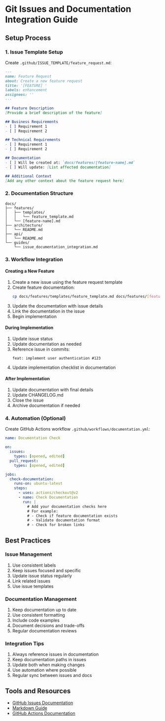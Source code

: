 # Git Issues and Documentation Integration Guide

## Setup Process

### 1. Issue Template Setup
Create `.github/ISSUE_TEMPLATE/feature_request.md`:
```markdown
---
name: Feature Request
about: Create a new feature request
title: '[FEATURE] '
labels: enhancement
assignees: ''
---

## Feature Description
[Provide a brief description of the feature]

## Business Requirements
- [ ] Requirement 1
- [ ] Requirement 2

## Technical Requirements
- [ ] Requirement 1
- [ ] Requirement 2

## Documentation
- [ ] Will be created at: `docs/features/[feature-name].md`
- [ ] Will update: [List affected documentation]

## Additional Context
[Add any other context about the feature request here]
```

### 2. Documentation Structure
```
docs/
├── features/
│   ├── templates/
│   │   └── feature_template.md
│   └── [feature-name].md
├── architecture/
│   └── README.md
├── api/
│   └── README.md
└── guides/
    └── issue_documentation_integration.md
```

### 3. Workflow Integration

#### Creating a New Feature
1. Create a new issue using the feature request template
2. Create feature documentation:
   ```bash
   cp docs/features/templates/feature_template.md docs/features/[feature-name].md
   ```
3. Update the documentation with issue details
4. Link the documentation in the issue
5. Begin implementation

#### During Implementation
1. Update issue status
2. Update documentation as needed
3. Reference issue in commits:
   ```
   feat: implement user authentication #123
   ```
4. Update implementation checklist in documentation

#### After Implementation
1. Update documentation with final details
2. Update CHANGELOG.md
3. Close the issue
4. Archive documentation if needed

### 4. Automation (Optional)
Create GitHub Actions workflow `.github/workflows/documentation.yml`:
```yaml
name: Documentation Check

on:
  issues:
    types: [opened, edited]
  pull_request:
    types: [opened, edited]

jobs:
  check-documentation:
    runs-on: ubuntu-latest
    steps:
      - uses: actions/checkout@v2
      - name: Check Documentation
        run: |
          # Add your documentation checks here
          # For example:
          # - Check if feature documentation exists
          # - Validate documentation format
          # - Check for broken links
```

## Best Practices

### Issue Management
1. Use consistent labels
2. Keep issues focused and specific
3. Update issue status regularly
4. Link related issues
5. Use issue templates

### Documentation Management
1. Keep documentation up to date
2. Use consistent formatting
3. Include code examples
4. Document decisions and trade-offs
5. Regular documentation reviews

### Integration Tips
1. Always reference issues in documentation
2. Keep documentation paths in issues
3. Update both when making changes
4. Use automation where possible
5. Regular sync between issues and docs

## Tools and Resources
- [GitHub Issues Documentation](https://docs.github.com/en/issues)
- [Markdown Guide](https://www.markdownguide.org/)
- [GitHub Actions Documentation](https://docs.github.com/en/actions) 